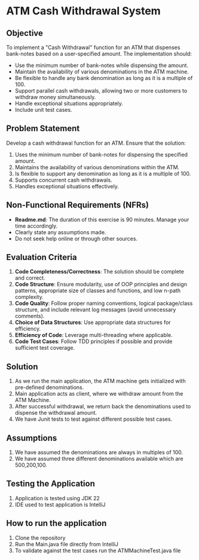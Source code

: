 # ATM Cash Withdrawal System

## Objective

To implement a "Cash Withdrawal" function for an ATM that dispenses bank-notes based on a user-specified amount. The implementation should:

- Use the minimum number of bank-notes while dispensing the amount.
- Maintain the availability of various denominations in the ATM machine.
- Be flexible to handle any bank denomination as long as it is a multiple of 100.
- Support parallel cash withdrawals, allowing two or more customers to withdraw money simultaneously.
- Handle exceptional situations appropriately.
- Include unit test cases.

## Problem Statement

Develop a cash withdrawal function for an ATM. Ensure that the solution:

1. Uses the minimum number of bank-notes for dispensing the specified amount.
2. Maintains the availability of various denominations within the ATM.
3. Is flexible to support any denomination as long as it is a multiple of 100.
4. Supports concurrent cash withdrawals.
5. Handles exceptional situations effectively.

## Non-Functional Requirements (NFRs)

- **Readme.md**: The duration of this exercise is 90 minutes. Manage your time accordingly.
- Clearly state any assumptions made.
- Do not seek help online or through other sources.

## Evaluation Criteria

1. **Code Completeness/Correctness**: The solution should be complete and correct.
2. **Code Structure**: Ensure modularity, use of OOP principles and design patterns, appropriate size of classes and functions, and low n-path complexity.
3. **Code Quality**: Follow proper naming conventions, logical package/class structure, and include relevant log messages (avoid unnecessary comments).
4. **Choice of Data Structures**: Use appropriate data structures for efficiency.
5. **Efficiency of Code**: Leverage multi-threading where applicable.
6. **Code Test Cases**: Follow TDD principles if possible and provide sufficient test coverage.

## Solution
1. As we run the main application, the ATM machine gets initialized with pre-defined denominations.
2. Main application acts as client, where we withdraw amount from the ATM Machine.
3. After successful withdrawal, we return back the denominations used to dispense the withdrawal amount.
4. We have Junit tests to test against different possible test cases.

## Assumptions
1. We have assumed the denominations are always in multiples of 100.
2. We have assumed three different denominations available which are 500,200,100.

## Testing the Application
1. Application is tested using JDK 22
2. IDE used to test application is IntelliJ

## How to run the application
1. Clone the repository
2. Run the Main.java file directly from IntelliJ
3. To validate against the test cases run the ATMMachineTest.java file
